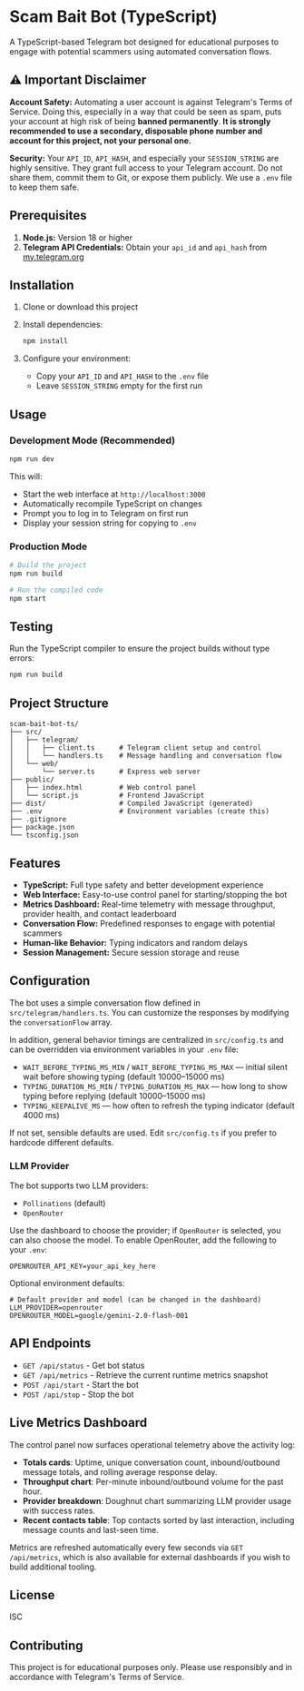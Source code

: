 # Scam Bait Bot (TypeScript)

A TypeScript-based Telegram bot designed for educational purposes to engage with potential scammers using automated conversation flows.

## ⚠️ Important Disclaimer

**Account Safety:** Automating a user account is against Telegram's Terms of Service. Doing this, especially in a way that could be seen as spam, puts your account at high risk of being **banned permanently**. **It is strongly recommended to use a secondary, disposable phone number and account for this project, not your personal one.**

**Security:** Your `API_ID`, `API_HASH`, and especially your `SESSION_STRING` are highly sensitive. They grant full access to your Telegram account. Do not share them, commit them to Git, or expose them publicly. We use a `.env` file to keep them safe.

## Prerequisites

1. **Node.js:** Version 18 or higher
2. **Telegram API Credentials:** Obtain your `api_id` and `api_hash` from [my.telegram.org](https://my.telegram.org)

## Installation

1. Clone or download this project
2. Install dependencies:
   ```bash
   npm install
   ```

3. Configure your environment:
   - Copy your `API_ID` and `API_HASH` to the `.env` file
   - Leave `SESSION_STRING` empty for the first run

## Usage

### Development Mode (Recommended)
```bash
npm run dev
```

This will:
- Start the web interface at `http://localhost:3000`
- Automatically recompile TypeScript on changes
- Prompt you to log in to Telegram on first run
- Display your session string for copying to `.env`

### Production Mode
```bash
# Build the project
npm run build

# Run the compiled code
npm start
```

## Testing

Run the TypeScript compiler to ensure the project builds without type errors:

```bash
npm run build
```

## Project Structure

```
scam-bait-bot-ts/
├── src/
│   ├── telegram/
│   │   ├── client.ts      # Telegram client setup and control
│   │   └── handlers.ts    # Message handling and conversation flow
│   └── web/
│       └── server.ts      # Express web server
├── public/
│   ├── index.html         # Web control panel
│   └── script.js          # Frontend JavaScript
├── dist/                  # Compiled JavaScript (generated)
├── .env                   # Environment variables (create this)
├── .gitignore
├── package.json
└── tsconfig.json
```

## Features

- **TypeScript:** Full type safety and better development experience
- **Web Interface:** Easy-to-use control panel for starting/stopping the bot
- **Metrics Dashboard:** Real-time telemetry with message throughput, provider health, and contact leaderboard
- **Conversation Flow:** Predefined responses to engage with potential scammers
- **Human-like Behavior:** Typing indicators and random delays
- **Session Management:** Secure session storage and reuse

## Configuration

The bot uses a simple conversation flow defined in `src/telegram/handlers.ts`. You can customize the responses by modifying the `conversationFlow` array.

In addition, general behavior timings are centralized in `src/config.ts` and can be overridden via environment variables in your `.env` file:

- `WAIT_BEFORE_TYPING_MS_MIN` / `WAIT_BEFORE_TYPING_MS_MAX` — initial silent wait before showing typing (default 10000–15000 ms)
- `TYPING_DURATION_MS_MIN` / `TYPING_DURATION_MS_MAX` — how long to show typing before replying (default 10000–15000 ms)
- `TYPING_KEEPALIVE_MS` — how often to refresh the typing indicator (default 4000 ms)

If not set, sensible defaults are used. Edit `src/config.ts` if you prefer to hardcode different defaults.

### LLM Provider

The bot supports two LLM providers:

- `Pollinations` (default)
- `OpenRouter`

Use the dashboard to choose the provider; if `OpenRouter` is selected, you can also choose the model. To enable OpenRouter, add the following to your `.env`:

```
OPENROUTER_API_KEY=your_api_key_here
```

Optional environment defaults:

```
# Default provider and model (can be changed in the dashboard)
LLM_PROVIDER=openrouter
OPENROUTER_MODEL=google/gemini-2.0-flash-001
```

## API Endpoints

- `GET /api/status` - Get bot status
- `GET /api/metrics` - Retrieve the current runtime metrics snapshot
- `POST /api/start` - Start the bot
- `POST /api/stop` - Stop the bot

## Live Metrics Dashboard

The control panel now surfaces operational telemetry above the activity log:

- **Totals cards**: Uptime, unique conversation count, inbound/outbound message totals, and rolling average response delay.
- **Throughput chart**: Per-minute inbound/outbound volume for the past hour.
- **Provider breakdown**: Doughnut chart summarizing LLM provider usage with success rates.
- **Recent contacts table**: Top contacts sorted by last interaction, including message counts and last-seen time.

Metrics are refreshed automatically every few seconds via `GET /api/metrics`, which is also available for external dashboards if you wish to build additional tooling.

## License

ISC

## Contributing

This project is for educational purposes only. Please use responsibly and in accordance with Telegram's Terms of Service.




